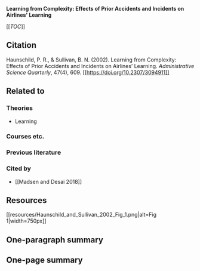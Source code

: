 **Learning from Complexity: Effects of Prior Accidents and Incidents on Airlines' Learning**

[[_TOC_]]

## Citation

Haunschild, P. R., & Sullivan, B. N. (2002). Learning from Complexity: Effects of Prior Accidents and Incidents on Airlines’ Learning. *Administrative Science Quarterly*, 47(4), 609. [[https://doi.org/10.2307/3094911]]

## Related to

### Theories
* Learning

### Courses etc.

### Previous literature

### Cited by
* [[Madsen and Desai 2018]]

## Resources
[[resources/Haunschild_and_Sullivan_2002_Fig_1.png|alt=Fig 1|width=750px]]

## One-paragraph summary

## One-page summary